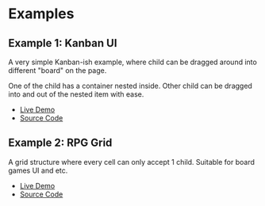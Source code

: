 # Examples


## Example 1: Kanban UI

A very simple Kanban-ish example, where child can be dragged around into different
"board" on the page.

One of the child has a container nested inside. Other child can be dragged into
and out of the nested item with ease.

* [Live Demo][example1-url]
* [Source Code][example1-src]

[example1-url]: https://yookoala.github.io/dragdrop-components/examples/example1.html
[example1-src]: https://github.com/yookoala/dragdrop-components/blob/main/examples/example1.html


## Example 2: RPG Grid

A grid structure where every cell can only accept 1 child. Suitable for board games
UI and etc.

* [Live Demo][example1-url]
* [Source Code][example2-src]

[example2-url]: https://yookoala.github.io/dragdrop-components/examples/example2.html
[example2-src]: https://github.com/yookoala/dragdrop-components/blob/main/examples/example2.html
